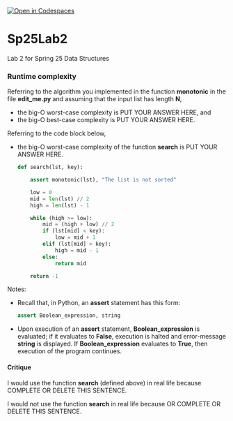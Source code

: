 [![Open in Codespaces](https://classroom.github.com/assets/launch-codespace-2972f46106e565e64193e422d61a12cf1da4916b45550586e14ef0a7c637dd04.svg)](https://classroom.github.com/open-in-codespaces?assignment_repo_id=17852677)
# Sp25Lab2
Lab 2 for Spring 25 Data Structures

### Runtime complexity

Referring to the algorithm you implemented in the function **monotonic** in the
file **edit_me.py** and assuming that the input list has length **N**,

* the big-O worst-case complexity is PUT YOUR ANSWER HERE, and
* the big-O best-case complexity is PUT YOUR ANSWER HERE.

Referring to the code block below,
* the big-O worst-case complexity of the function **search** is PUT YOUR ANSWER HERE.
  ```python
  def search(lst, key):

      assert monotonic(lst), "The list is not sorted"

      low = 0
      mid = len(lst) // 2
      high = len(lst) - 1

      while (high >= low):
          mid = (high + low) // 2
          if (lst[mid] < key):
              low = mid + 1
          elif (lst[mid] > key):
              high = mid - 1
          else:
              return mid

      return -1
  ```

Notes:
* Recall that, in Python, an **assert** statement has this form:
  ```python
  assert Boolean_expression, string
  ```
* Upon execution of an **assert** statement, **Boolean_expression** is evaluated; if it
  evaluates to **False**, execution is halted and error-message **string** is displayed.
  If **Boolean_expression** evaluates to **True**, then execution of the program continues.

#### Critique

I would use the function **search** (defined above) in real life because COMPLETE OR DELETE THIS SENTENCE.

I would not use the function **search** in real life because OR COMPLETE OR DELETE THIS SENTENCE.
